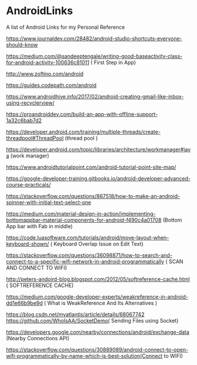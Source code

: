 # AndroidLinks
A list of Android Links for my Personal Reference

https://www.journaldev.com/28482/android-studio-shortcuts-everyone-should-know

https://medium.com/@sandeeptengale/writing-good-baseactivity-class-for-android-activity-100636c81011 ( First Step in App)

http://www.zoftino.com/android

https://guides.codepath.com/android

https://www.androidhive.info/2017/02/android-creating-gmail-like-inbox-using-recyclerview/

https://proandroiddev.com/build-an-app-with-offline-support-1a32c6bab7d2

https://developer.android.com/training/multiple-threads/create-threadpool#ThreadPool  (thread pool )

https://developer.android.com/topic/libraries/architecture/workmanager#java (work manager)

https://www.androidtutorialpoint.com/android-tutorial-point-site-map/

https://google-developer-training.gitbooks.io/android-developer-advanced-course-practicals/

https://stackoverflow.com/questions/867518/how-to-make-an-android-spinner-with-initial-text-select-one 

https://medium.com/material-design-in-action/implementing-bottomappbar-material-components-for-android-f490c4a01708 (Bottom App bar with Fab in middle)

https://code.luasoftware.com/tutorials/android/move-layout-when-keyboard-shown/
( Keyboard Overlap Issue on Edit Text)

https://stackoverflow.com/questions/36098871/how-to-search-and-connect-to-a-specific-wifi-network-in-android-programmatically
( SCAN AND CONNECT TO WIFI)

http://peters-andoird-blog.blogspot.com/2012/05/softreference-cache.html 
( SOFTREFERENCE CACHE)

https://medium.com/google-developer-experts/weakreference-in-android-dd1e66b9be9d
( What is WeakReference And Its Alternatives )

https://blog.csdn.net/myatlantis/article/details/68067742
https://github.com/WhoIsAA/SocketDemo( Sending Files using Socket)

https://developers.google.com/nearby/connections/android/exchange-data (Nearby Connections API)

https://stackoverflow.com/questions/30889089/android-connect-to-open-wifi-programmatically-by-name-which-is-best-solution(Connect to WIFI)
